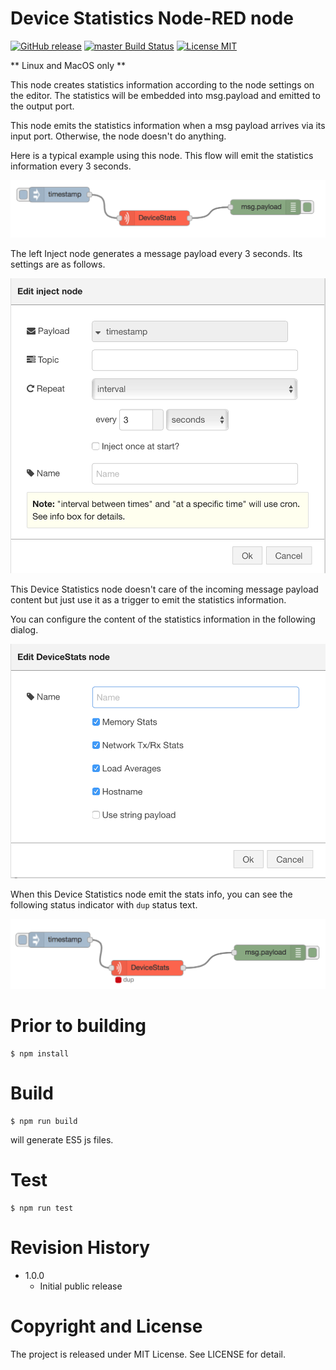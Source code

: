 Device Statistics Node-RED node
===

[![GitHub release](https://img.shields.io/github/release/dbaba/node-red-contrib-device-stats.svg)](https://github.com/dbaba/node-red-contrib-device-stats/releases/latest)
[![master Build Status](https://travis-ci.org/dbaba/node-red-contrib-device-stats.svg?branch=master)](https://travis-ci.org/dbaba/node-red-contrib-device-stats/)
[![License MIT](https://img.shields.io/github/license/dbaba/node-red-contrib-device-stats.svg)](http://opensource.org/licenses/MIT)

** Linux and MacOS only **

This node creates statistics information according to the node settings on the editor. The statistics will be embedded into msg.payload and emitted to the output port.

This node emits the statistics information when a msg payload arrives via its input port. Otherwise, the node doesn't do anything.

Here is a typical example using this node. This flow will emit the statistics information every 3 seconds.

![Flow Example](images/screenshot-flow-example.png "Flow Example")

The left Inject node generates a message payload every 3 seconds. Its settings are as follows.

![Inject Node](images/screenshot-inject-node.png "Inject Node")

This Device Statistics node doesn't care of the incoming message payload content but just use it as a trigger to emit the statistics information.

You can configure the content of the statistics information in the following dialog.

![Device Statistics Node](images/screenshot-device-stats-node.png "Device Statistics Node")

When this Device Statistics node emit the stats info, you can see the following status indicator with `dup` status text.

![Status Indicator](images/screenshot-heartbeat.png "Status Indicator")

# Prior to building

```
$ npm install
```

# Build

```
$ npm run build
```
will generate ES5 js files.

# Test

```
$ npm run test
```

# Revision History

* 1.0.0
  - Initial public release

# Copyright and License

The project is released under MIT License. See LICENSE for detail.
